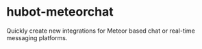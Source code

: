# hubot-meteorchat
Quickly create new integrations for Meteor based chat or real-time messaging platforms.
